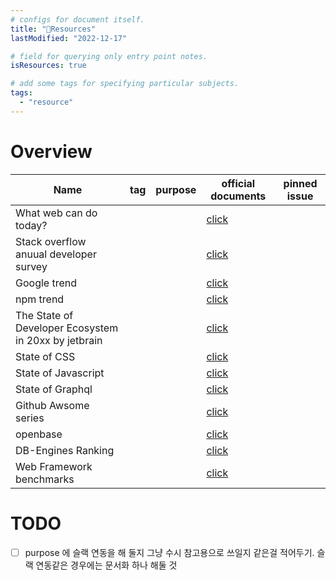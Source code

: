 ```yaml
---
# configs for document itself.
title: "🚚Resources"
lastModified: "2022-12-17"

# field for querying only entry point notes.
isResources: true

# add some tags for specifying particular subjects.
tags:
  - "resource"
---
```

# Overview
| Name                                                 | tag | purpose | official documents                                       | pinned issue |
| ---------------------------------------------------- | --- | ------- | -------------------------------------------------------- | ------------ |
| What web can do today?                               |     |         | [click](https://whatwebcando.today/)                     |              |
| Stack overflow anuual developer survey               |     |         | [click](https://insights.stackoverflow.com/survey)       |              |
| Google trend                                         |     |         | [click](https://trends.google.com/)                      |              |
| npm trend                                            |     |         | [click](https://npmtrends.com/)                          |              |
| The State of Developer Ecosystem in 20xx by jetbrain |     |         | [click](https://www.jetbrains.com/lp/devecosystem-2021/) |              |
| State of CSS                                         |     |         | [click](https://stateofcss.com/en-us/)                   |              |
| State of Javascript                                  |     |         | [click](https://stateofjs.com/en-us/)                    |              |
| State of Graphql                                     |     |         | [click](https://www.stateofgraphql.com/en-us/)           |              |
| Github Awsome series                                 |     |         | [click](https://github.com/sindresorhus/awesome)         |              |
| openbase                                             |     |         | [click](https://openbase.com/)                           |              |
| DB-Engines Ranking                                   |     |         | [click](https://db-engines.com/en/ranking)               |              |
| Web Framework benchmarks                             |     |         | [click](https://www.techempower.com/benchmarks)          |              |


# TODO
- [ ] purpose 에 슬랙 연동을 해 둘지 그냥 수시 참고용으로 쓰일지 같은걸 적어두기. 슬랙 연동같은 경우에는 문서화 하나 해둘 것
